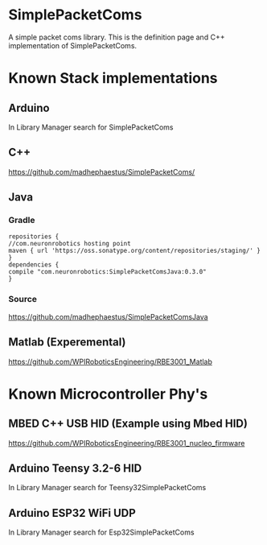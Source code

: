 # SimplePacketComs
A simple packet coms library. This is the definition page and C++ implementation of SimplePacketComs. 

# Known Stack implementations

## Arduino

In Library Manager search for SimplePacketComs

## C++

https://github.com/madhephaestus/SimplePacketComs/

## Java

### Gradle 

```
repositories {
//com.neuronrobotics hosting point
maven { url 'https://oss.sonatype.org/content/repositories/staging/' }
}
dependencies {
compile "com.neuronrobotics:SimplePacketComsJava:0.3.0"
}
```
### Source

https://github.com/madhephaestus/SimplePacketComsJava

## Matlab (Experemental)

https://github.com/WPIRoboticsEngineering/RBE3001_Matlab

# Known Microcontroller Phy's

## MBED C++ USB HID (Example using Mbed HID)

https://github.com/WPIRoboticsEngineering/RBE3001_nucleo_firmware

## Arduino Teensy 3.2-6 HID

In Library Manager search for Teensy32SimplePacketComs

## Arduino ESP32 WiFi UDP

In Library Manager search for Esp32SimplePacketComs


